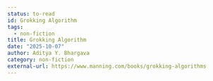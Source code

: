 ```yaml
---
status: to-read
id: Grokking Algorithm
tags:
  - non-fiction
title: Grokking Algorithm
date: "2025-10-07"
author: Aditya Y. Bhargava
category: non-fiction
external-url: https://www.manning.com/books/grokking-algorithms
---
```

